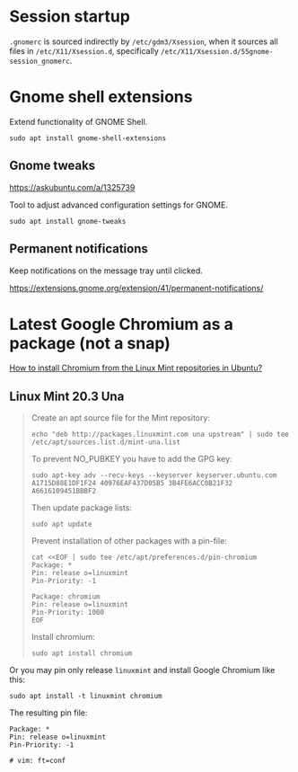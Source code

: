 # Session startup

`.gnomerc` is sourced indirectly by `/etc/gdm3/Xsession`, when it sources all
files in `/etc/X11/Xsession.d`, specifically
`/etc/X11/Xsession.d/55gnome-session_gnomerc`.

# Gnome shell extensions

Extend functionality of GNOME Shell.

~~~
sudo apt install gnome-shell-extensions
~~~

## Gnome tweaks

<https://askubuntu.com/a/1325739>

Tool to adjust advanced configuration settings for GNOME.

~~~
sudo apt install gnome-tweaks
~~~

## Permanent notifications

Keep notifications on the message tray until clicked.

<https://extensions.gnome.org/extension/41/permanent-notifications/>

# Latest Google Chromium as a package (not a snap)

[How to install Chromium from the Linux Mint repositories in Ubuntu?](https://askubuntu.com/a/1386740)

## Linux Mint 20.3 Una

> Create an apt source file for the Mint repository:
> 
> ~~~
> echo "deb http://packages.linuxmint.com una upstream" | sudo tee /etc/apt/sources.list.d/mint-una.list
> ~~~
> 
> To prevent NO\_PUBKEY you have to add the GPG key:
> 
> ~~~
> sudo apt-key adv --recv-keys --keyserver keyserver.ubuntu.com A1715D88E1DF1F24 40976EAF437D05B5 3B4FE6ACC0B21F32 A6616109451BBBF2
> ~~~
> 
> Then update package lists:
> 
> ~~~
> sudo apt update
> ~~~
> 
> Prevent installation of other packages with a pin-file:
> 
> ~~~
> cat <<EOF | sudo tee /etc/apt/preferences.d/pin-chromium
> Package: *
> Pin: release o=linuxmint
> Pin-Priority: -1
> 
> Package: chromium
> Pin: release o=linuxmint
> Pin-Priority: 1000
> EOF
> ~~~
> 
> Install chromium:
> 
> ~~~
> sudo apt install chromium
> ~~~

Or you may pin only release `linuxmint` and install Google Chromium like this:

~~~
sudo apt install -t linuxmint chromium
~~~

The resulting pin file:

```
Package: *
Pin: release o=linuxmint
Pin-Priority: -1

# vim: ft=conf
```

